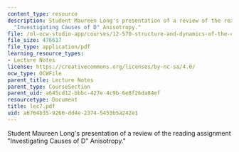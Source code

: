 ```yaml
---
content_type: resource
description: Student Maureen Long's presentation of a review of the reading assignment
  "Investigating Causes of D" Anisotropy."
file: /ol-ocw-studio-app/courses/12-570-structure-and-dynamics-of-the-cmb-region-spring-2004/a6764b359266dd4e23745453b5a242e1_lec7.pdf
file_size: 476617
file_type: application/pdf
learning_resource_types:
- Lecture Notes
license: https://creativecommons.org/licenses/by-nc-sa/4.0/
ocw_type: OCWFile
parent_title: Lecture Notes
parent_type: CourseSection
parent_uid: a645cd12-bbbc-427e-4c9b-6e8f26da84ef
resourcetype: Document
title: lec7.pdf
uid: a6764b35-9266-dd4e-2374-5453b5a242e1
---
```

Student Maureen Long's presentation of a review of the reading assignment "Investigating Causes of D" Anisotropy."